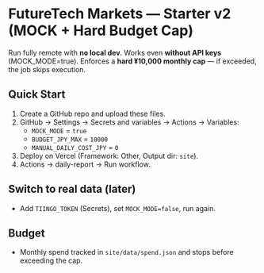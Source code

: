 
# FutureTech Markets — Starter v2 (MOCK + Hard Budget Cap)

Run fully remote with **no local dev**. Works even **without API keys** (MOCK_MODE=true).
Enforces a **hard ¥10,000 monthly cap** — if exceeded, the job skips execution.

## Quick Start
1. Create a GitHub repo and upload these files.
2. GitHub → Settings → Secrets and variables → Actions → Variables:
   - `MOCK_MODE` = `true`
   - `BUDGET_JPY_MAX` = `10000`
   - `MANUAL_DAILY_COST_JPY` = `0`
3. Deploy on Vercel (Framework: Other, Output dir: `site`).
4. Actions → daily-report → Run workflow.

## Switch to real data (later)
- Add `TIINGO_TOKEN` (Secrets), set `MOCK_MODE=false`, run again.

## Budget
- Monthly spend tracked in `site/data/spend.json` and stops before exceeding the cap.
